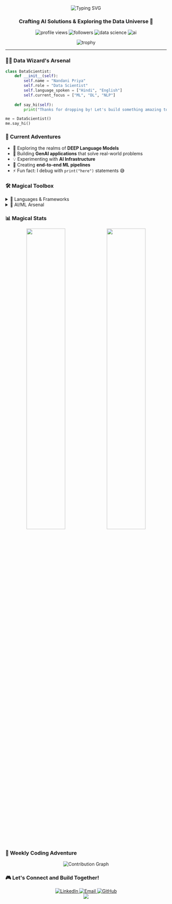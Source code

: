 <div align="center">
  <img src="https://readme-typing-svg.demolab.com?font=Fira+Code&weight=600&size=28&duration=4000&pause=1000&color=47A3FF&center=true&vCenter=true&random=false&width=435&lines=Hi+%F0%9F%91%8B+I'm+Nandani+Priya;Data+Scientist;ML+Engineer;AI+Enthusiast" alt="Typing SVG" />
</div>

<h3 align="center">Crafting AI Solutions & Exploring the Data Universe 🌌</h3>

<p align="center">
  <img src="https://komarev.com/ghpvc/?username=Nandaniipriya&label=Profile%20views&color=0e75b6&style=flat" alt="profile views" />
  <img src="https://img.shields.io/github/followers/Nandaniipriya?label=Followers&style=social" alt="followers" />
  <img src="https://img.shields.io/badge/Data%20Science-Enthusiast-brightgreen" alt="data science" />
  <img src="https://img.shields.io/badge/AI-Passionate-blue" alt="ai" />
</p>

<div align="center">
  <img src="https://github-profile-trophy.vercel.app/?username=Nandaniipriya&theme=tokyonight&no-frame=true&row=1&&margin-w=20&no-bg=true" alt="trophy" />
</div>

---

### 🧙‍♂️ Data Wizard's Arsenal

```python
class DataScientist:
    def __init__(self):
        self.name = "Nandani Priya"
        self.role = "Data Scientist"
        self.language_spoken = ["Hindi", "English"]
        self.current_focus = ["ML", "DL", "NLP"]
    
    def say_hi(self):
        print("Thanks for dropping by! Let's build something amazing together!")

me = DataScientist()
me.say_hi()
```

### 🎯 Current Adventures

- 🔭 Exploring the realms of **DEEP Language Models**
- 🌱 Building **GenAI applications** that solve real-world problems
- 💡 Experimenting with **AI Infrastructure**
- 🎯 Creating **end-to-end ML pipelines**
- ⚡ Fun fact: I debug with `print("here")` statements 😅

### 🛠️ Magical Toolbox

<details>
<summary>🐍 Languages & Frameworks</summary>
<br>
<img src="https://skillicons.dev/icons?i=python,mysql,html,css" />
</details>

<details>
<summary>🤖 AI/ML Arsenal</summary>
<br>

![scikit-learn](https://img.shields.io/badge/scikit--learn-F7931E?style=for-the-badge&logo=scikit-learn&logoColor=white)

</details>

### 📊 Magical Stats

<div align="center">
  <img width="49%" src="https://github-readme-stats.vercel.app/api?username=Nandaniipriya&show_icons=true&theme=tokyonight&hide_border=true" />
  <img width="49%" src="https://github-readme-streak-stats.herokuapp.com/?user=Nandaniipriya&theme=tokyonight&hide_border=true" />
</div>

### 🌟 Weekly Coding Adventure

<div align="center">
  <img src="https://github-readme-activity-graph.vercel.app/graph?username=Nandaniipriya&theme=tokyo-night&hide_border=true" alt="Contribution Graph" />
</div>

### 🎮 Let's Connect and Build Together!

<div align="center">
  <a href="https://www.linkedin.com/in/nandani-priya-578984268" target="_blank">
    <img src="https://img.shields.io/badge/LinkedIn-0077B5?style=for-the-badge&logo=linkedin&logoColor=white" alt="LinkedIn" />
  </a>
  <a href="mailto:nadanipriya15p@gmail.com" target="_blank">
    <img src="https://img.shields.io/badge/Gmail-D14836?style=for-the-badge&logo=gmail&logoColor=white" alt="Email" />
  </a>
  <a href="https://github.com/Nandaniipriya" target="_blank">
    <img src="https://img.shields.io/badge/GitHub-100000?style=for-the-badge&logo=github&logoColor=white" alt="GitHub" />
  </a>
</div>

<div align="center">
  <img src="https://capsule-render.vercel.app/api?type=waving&color=gradient&height=100&section=footer" />
</div>

